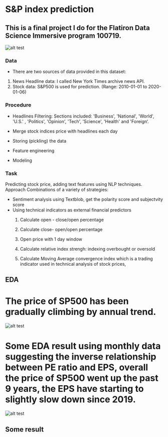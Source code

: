 # S&P index prediction

## This is a final project I do for the Flatiron Data Science Immersive program 100719.

![alt test](https://github.com/rockinhumingbird/SP500_prediction/blob/master/nyt.jpeg)
### Data
- There are two sources of data provided in this dataset:

1. News Headline data: I called New York Times archive news API.
2. Stock data: S&P500 is used for prediction. (Range: 2010-01-01 to 2020-01-06)

### Procedure
- Headlines Filtering:
  Sections included: 'Business', 'National', 'World', 'U.S.' , 'Politics', 'Opinion', 'Tech', 'Science',  'Health' and 'Foreign‘.

- Merge stock indices price with headlines each day

- Storing (pickling) the data

- Feature engineering

- Modeling


### Task
Predicting stock price, adding text features using NLP techniques.
Approach
Combinations of a variety of strategies:
- Sentiment analysis using Textblob, get the polarity score and subjectvity score
- Using technical indicators as external financial predictors
  1. Calculate open - close/open percentage 
  2. Calculate close- open/open percentage
  3. Open price with 1 day window
 
  4. Calculate relative index strengh: indexing overbought or oversold
  5. Calculate Moving Average convergence index which is a trading indicator used in technical analysis of stock prices,

## EDA
# The price of SP500 has been gradually climbing by annual trend.
![alt test](https://github.com/rockinhumingbird/SP500_prediction/blob/master/image/newplot%20(5).png)

# Some EDA result using monthly data suggesting the inverse relationship between PE ratio and EPS, overall the price of SP500 went up the past 9 years, the EPS have starting to slightly slow down since 2019.
![alt test](https://github.com/rockinhumingbird/SP500_prediction/blob/master/image/newplot%20(8).png)

## Some result




